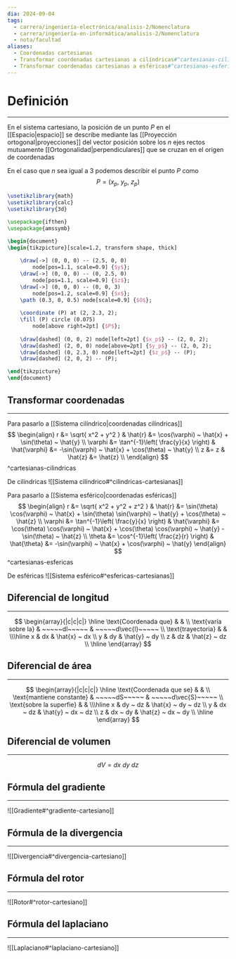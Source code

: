 ```yaml
---
dia: 2024-09-04
tags:
  - carrera/ingeniería-electrónica/analisis-2/Nomenclatura
  - carrera/ingeniería-en-informática/analisis-2/Nomenclatura
  - nota/facultad
aliases:
  - Coordenadas cartesianas
  - Transformar coordenadas cartesianas a cilíndricas#^cartesianas-cilindricas
  - Transformar coordenadas cartesianas a esféricas#^cartesianas-esfericas
---
```

# Definición
---
En el sistema cartesiano, la posición de un punto $P$ en el [[Espacio|espacio]] se describe mediante las [[Proyección ortogonal|proyecciones]] del vector posición sobre los $n$ ejes rectos mutuamente [[Ortogonalidad|perpendiculares]] que se cruzan en el origen de coordenadas 

En el caso que $n$ sea igual a $3$ podemos describir el punto $P$ como $$ P = (x_p,~y_p,~z_p) $$
```tikz
\usetikzlibrary{math}
\usetikzlibrary{calc}
\usetikzlibrary{3d}

\usepackage{ifthen}
\usepackage{amssymb}

\begin{document} 
\begin{tikzpicture}[scale=1.2, transform shape, thick]
    
    \draw[->] (0, 0, 0) -- (2.5, 0, 0)
        node[pos=1.1, scale=0.9] {$y$};
    \draw[->] (0, 0, 0) -- (0, 2.5, 0)
        node[pos=1.1, scale=0.9] {$z$};
    \draw[->] (0, 0, 0) -- (0, 0, 3)
        node[pos=1.2, scale=0.9] {$x$};
    \path (0.3, 0, 0.5) node[scale=0.9] {$O$};
    
    \coordinate (P) at (2, 2.3, 2);
    \fill (P) circle (0.075)
        node[above right=2pt] {$P$};
    
    \draw[dashed] (0, 0, 2) node[left=2pt] {$x_p$} -- (2, 0, 2);
    \draw[dashed] (2, 0, 0) node[above=2pt] {$y_p$} -- (2, 0, 2);
    \draw[dashed] (0, 2.3, 0) node[left=2pt] {$z_p$} -- (P);
    \draw[dashed] (2, 0, 2) -- (P);

\end{tikzpicture}
\end{document}
```
## Transformar coordenadas
---
Para pasarlo a [[Sistema cilíndrico|coordenadas cilíndricas]] 
$$ \begin{align} 
    r &= \sqrt{ x^2 + y^2 } & \hat{r} &= \cos(\varphi) ~ \hat{x} + \sin(\theta) ~ \hat{y} \\
    \varphi &= \tan^{-1}\left( \frac{y}{x} \right) & \hat{\varphi} &= -\sin(\varphi) ~ \hat{x} + \cos(\theta) ~ \hat{y} \\
    z &= z & \hat{z} &= \hat{z} \\
\end{align} $$ 
^cartesianas-cilindricas

De cilíndricas ![[Sistema cilíndrico#^cilindricas-cartesianas]]

Para pasarlo a [[Sistema esférico|coordenadas esféricas]] 
$$ \begin{align} 
    r &= \sqrt{ x^2 + y^2 + z^2 } & \hat{r} &= \sin(\theta) \cos(\varphi) ~ \hat{x} + \sin(\theta) \sin(\varphi) ~ \hat{y} + \cos(\theta) ~ \hat{z} \\
    \varphi &= \tan^{-1}\left( \frac{y}{x} \right) & \hat{\varphi} &= \cos(\theta) \cos(\varphi) ~ \hat{x} + \cos(\theta) \cos(\varphi) ~ \hat{y} - \sin(\theta) ~ \hat{z} \\
    \theta &= \cos^{-1}\left( \frac{z}{r} \right) & \hat{\theta} &= -\sin(\varphi) ~ \hat{x} + \cos(\varphi) ~ \hat{y}
\end{align} $$ 
^cartesianas-esfericas

De esféricas ![[Sistema esférico#^esfericas-cartesianas]]

## Diferencial de longitud
---
$$ \begin{array}{|c|c|c|} \hline
   \text{Coordenada que} & & \\
   \text{varía sobre la} & ~~~~~dl~~~~~ & ~~~~~d\vec{l}~~~~~ \\
   \text{trayectoria} & & \\\hline
   x & dx & \hat{x} ~ dx \\
   y & dy & \hat{y} ~ dy \\
   z & dz & \hat{z} ~ dz \\
\hline \end{array} $$
## Diferencial de área
---
$$ \begin{array}{|c|c|c|} \hline
   \text{Coordenada que se} & & \\
   \text{mantiene constante} & ~~~~~dS~~~~~ & ~~~~~d\vec{S}~~~~~ \\
   \text{sobre la superfie} & & \\\hline
   x & dy ~ dz & \hat{x} ~ dy ~ dz \\
   y & dx ~ dz & \hat{y} ~ dx ~ dz \\
   z & dx ~ dy & \hat{z} ~ dx ~ dy \\
\hline \end{array} $$
## Diferencial de volumen
---
$$ dV =  dx ~ dy ~ dz $$

## Fórmula del gradiente
---
![[Gradiente#^gradiente-cartesiano]]

## Fórmula de la divergencia
---
![[Divergencia#^divergencia-cartesiano]]

## Fórmula del rotor
---
![[Rotor#^rotor-cartesiano]]

## Fórmula del laplaciano
---
![[Laplaciano#^laplaciano-cartesiano]]